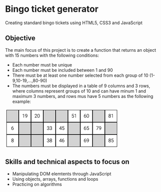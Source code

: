 # Bingo ticket generator

Creating standard bingo tickets using HTML5, CSS3 and JavaScript

## Objective

The main focus of this project is to create a function that returns an object with 15 numbers with the following conditions:

* Each number must be unique
* Each number must be included between 1 and 90
* There must be at least one number selected from each group of 10 (1-9,10-19,...,80-90)
* The numbers must be displayed in a table of 9 columns and 3 rows, where columns represent groups of 10 and can have minum 1 and maximum 3 numbers, and rows mus have 5 numbers as the following example:

![Optional Text](./Ticket.png)

## Skills and technical aspects to focus on

* Manipulating DOM elemtents through JavaScript
* Using objects, arrays, functions and loops
* Practicing on algorithms


